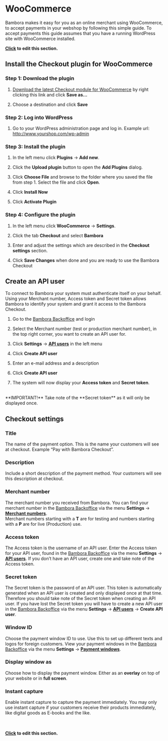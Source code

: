 
<script type="text/javascript">

$(document).ready(function () {
	
	bamboraGitHub.getLatestReleaseInfo("https://api.github.com/repos/bambora/checkout-woocommerce/releases/latest").then(function(release){
	
		$("#link").attr("href", release.downloadLink);
		$(".info").text(release.info);
	
	});
});

</script>

# WooCommerce

Bambora makes it easy for you as an online merchant using WooCommerce, to accept payments in your webshop by following this simple guide. To accept payments this guide assumes that you have a running WordPress site with WooCommerce installed.

**[Click](https://github.com/bambora/dev.bambora.com/blob/master/source/includes/online/_woocommerce.md) to edit this section.**

## Install the Checkout plugin for WooCommerce

### Step 1: Download the plugin
1. <a href="https://github.com/bambora/checkout-prestashop/releases/latest" id="link">Download the latest Checkout module for WooCommerce</a> by right clicking this link and click **Save as...**

2. Choose a destination and click **Save**


### Step 2: Log into WordPress
1. Go to your WordPress administration page and log in. Example url: http://www.yourshop.com/wp-admin

### Step 3: Install the plugin
1. In the left menu click **Plugins** -> **Add new**.

2. Click the **Upload plugin** button to open the **Add Plugins** dialog.

3. Click **Choose File** and browse to the folder where you saved the file from step 1. Select the file and click **Open**.

4. Click **Install Now**

5. Click **Activate Plugin** 


### Step 4: Configure the plugin
1. In the left menu click **WooCommerce** -> **Settings**.

2. Click the tab **Checkout** and select **Bambora**

3. Enter and adjust the settings which are described in the **Checkout settings** section.

4. Click **Save Changes** when done and you are ready to use the Bambora Checkout


## Create an API user
To connect to Bambora your system must authenticate itself on your behalf. Using your Merchant number, Access token and Secret token allows Bambora to identify your system and grant it access to the Bambora Checkout.

1. Go to the <a href="https://merchant.bambora.com" target="_blank">Bambora Backoffice</a> and login

2. Select the Merchant number (test or production merchant number), in the top right corner, you want to create an API user for.

3. Click **Settings** -> **<a href="https://merchant.bambora.com/apiusers" target="_blank">API users</a>** in the left menu

4. Click **Create API user**

5. Enter an e-mail address and a description

6. Click **Create API user**

7. The system will now display your **Access token** and **Secret token**.
<br/>
**IMPORTANT!** Take note of the **Secret token** as it will only be displayed once.



## Checkout settings
### Title
The name of the payment option. This is the name your customers will see at checkout. Example “Pay with Bambora Checkout”.

### Description
Include a short description of the payment method. Your customers will see this description at checkout.

### Merchant number
The merchant number you received from Bambora. You can find your merchant number in the <a href="https://merchant.bambora.com" target="_blank">Bambora Backoffice</a> via the menu **Settings** -> **<a href="https://merchant.bambora.com/merchantnumbers" target="_blank">Merchant numbers</a>**.
<br/>
Merchant numbers starting with a **T** are for testing and numbers starting with a **P** are for live (Production) use.

### Access token
The Access token is the username of an API user. Enter the Access token for your API user, found in the <a href="https://merchant.bambora.com" target="_blank">Bambora Backoffice</a> via the menu **Settings** -> **<a href="https://merchant.bambora.com/apiusers" target="_blank">API users</a>**. If you don’t have an API user, create one and take note of the Access token.

### Secret token
The Secret token is the password of an API user. This token is automatically generated when an API user is created and only displayed once at that time. Therefore you should take note of the Secret token when creating an API user. If you have lost the Secret token you will have to create a new API user in the <a href="https://merchant.bambora.com" target="_blank">Bambora Backoffice</a> via the menu **Settings** -> **<a href="https://merchant.bambora.com/apiusers" target="_blank">API users</a>** -> **Create API user**.

### Window ID
Choose the payment window ID to use. Use this to set up different texts and logos for foreign customers. View your payment windows in the <a href="https://merchant.bambora.com" target="_blank">Bambora Backoffice</a> via the menu **Settings** -> **<a href="https://merchant.bambora.com/paymentwindows" target="_blank">Payment windows</a>**. 

### Display window as
Choose how to display the payment window. Either as an **overlay** on top of your website or in **full screen**.

### Instant capture
Enable instant capture to capture the payment immediately. You may only use instant capture if your customers receive their products immediately, like digital goods as E-books and the like.



<br/><br/>
**[Click](https://github.com/bambora/dev.bambora.com/blob/master/source/includes/online/carts/_woocommerce.md) to edit this section.**

